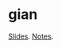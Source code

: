 # gian
[Slides](https://drive.google.com/file/d/1NALaE2HHarYkDHKuudEWGf9id2kOhZhR/).
[Notes](https://drive.google.com/file/d/1_Go8fMtl-wmxv6jY-AnK4lRN50PJEHBi/).
